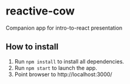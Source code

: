 # reactive-cow
Companion app for intro-to-react presentation

## How to install
1. Run `npm install` to install all dependencies.
2. Run `npm start` to launch the app.
3. Point browser to http://localhost:3000/
